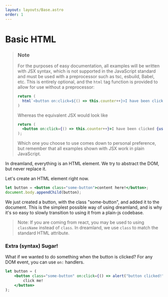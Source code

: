 ```yaml
---
layout: layouts/Base.astro
order: 1
---
```


# Basic HTML

>### Note
> For the purposes of easy documentation, all examples will be written with JSX syntax, which is not supported in the JavaScript standard and must be used with a preprocessor such as tsc, esbuild, Babel, etc. This is entirely optional, and the `html` tag function is provided to allow for use without a preprocessor:
>
> ```js
> return (
> 	html`<button on:click=${() => this.counter++}>I have been clicked ${use(this.counter)} times!</button>`;
> )
> ```
> Whereas the equivalent JSX would look like
> ```jsx
> return (
> 	<button on:click={() => this.counter++}>I have been clicked {use(this.counter)} times!</button>;
> );
> ```
>
> Which one you choose to use comes down to personal preference, but remember that all examples shown with JSX work in plain JavaScript.

In dreamland, everything is an HTML element. We try to abstract the DOM, but never replace it.

Let's create an HTML element right now.

```jsx
let button = <button class="some-button">content here!</button>;
document.body.appendChild(button);
```

We just created a button, with the class "some-button", and added it to the document. This is the simplest possible way of using dreamland, and is why it's so easy to slowly transition to using it from a plain-js codebase.
> Note: If you are coming from react, you may be used to using `className` instead of `class`. In dreamland, we use `class` to match the standard HTML attribute.
### Extra (syntax) Sugar!

What if we wanted to do something when the button is clicked? For any DOM event, you can use `on:` handlers.

```jsx
let button = (
	<button class="some-button" on:click={() => alert("button clicked!")}>
		click me!
	</button>
);
```
